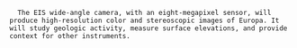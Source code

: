 
      The EIS wide-angle camera, with an eight-megapixel sensor, will produce high-resolution color and stereoscopic images of Europa. It will study geologic activity, measure surface elevations, and provide context for other instruments.
    